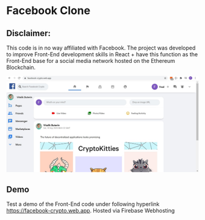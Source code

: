 # Facebook Clone 

## Disclaimer:
This code is in no way affiliated with Facebook. The project was developed to improve Front-End development skills in React + have this function as the Front-End base for a social media network hosted on the Ethereum Blockchain.

![](images/Facebook-Clone-HomePage.jpg)


## Demo
Test a demo of the Front-End code under following hyperlink https://facebook-crypto.web.app. Hosted via Firebase Webhosting
